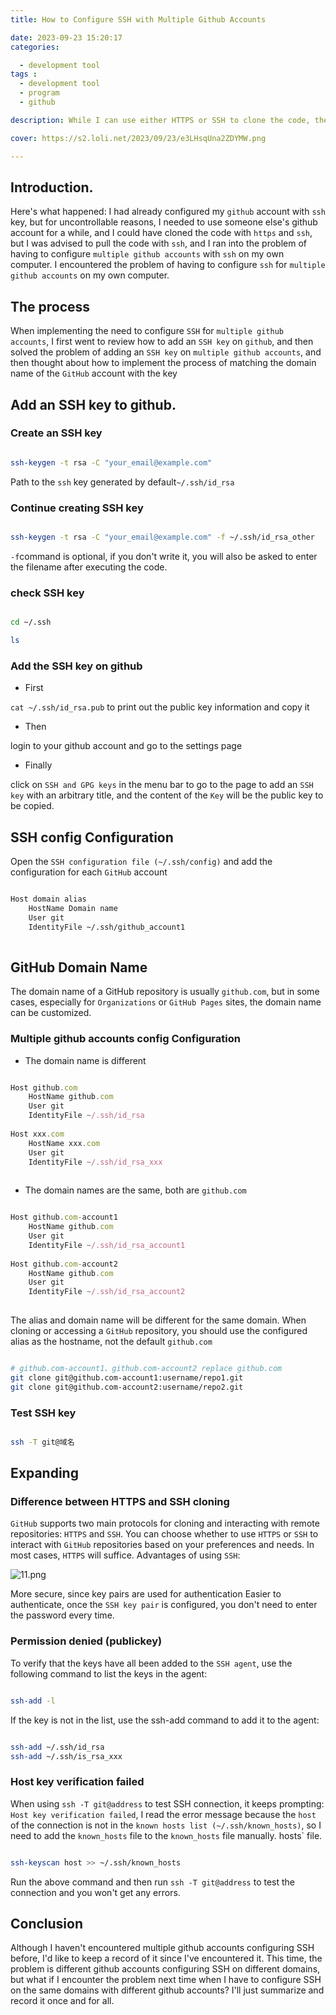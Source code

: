 ```yaml
---
title: How to Configure SSH with Multiple Github Accounts

date: 2023-09-23 15:20:17
categories:

  - development tool
tags :
  - development tool
  - program
  - github

description: While I can use either HTTPS or SSH to clone the code, the most recommended way is to use SSH.This leads to a problem: Here's how to solve this problem.

cover: https://s2.loli.net/2023/09/23/e3LHsqUna2ZDYMW.png

---
```



## Introduction.

Here's what happened: I had already configured my `github` account with `ssh` key, but for uncontrollable reasons, I needed to use someone else's github account for a while, and I could have cloned the code with `https` and `ssh`, but I was advised to pull the code with `ssh`, and I ran into the problem of having to configure `multiple github accounts` with `ssh` on my own computer. I encountered the problem of having to configure `ssh` for `multiple github accounts` on my own computer.

## The process

When implementing the need to configure `SSH` for `multiple github accounts`, I first went to review how to add an `SSH key` on `github`, and then solved the problem of adding an `SSH key` on `multiple github accounts`, and then thought about how to implement the process of matching the domain name of the `GitHub` account with the key

## Add an SSH key to github.

### Create an SSH key

```bash

ssh-keygen -t rsa -C "your_email@example.com"

```

Path to the `ssh` key generated by default`~/.ssh/id_rsa`

### Continue creating SSH key

```bash

ssh-keygen -t rsa -C "your_email@example.com" -f ~/.ssh/id_rsa_other


```

`-f`command is optional, if you don't write it, you will also be asked to enter the filename after executing the code.

### check SSH key

```bash

cd ~/.ssh

ls

```

### Add the SSH key on github

- First

 `cat ~/.ssh/id_rsa.pub` to print out the public key information and copy it
- Then

login to your github account and go to the settings page

- Finally

click on `SSH and GPG keys` in the menu bar to go to the page to add an `SSH key` with an arbitrary title, and the content of the `Key` will be the public key to be copied.

## SSH config Configuration

Open the ``SSH configuration file (~/.ssh/config)`` and add the configuration for each ``GitHub`` account

```bash

Host domain alias
    HostName Domain name
    User git
    IdentityFile ~/.ssh/github_account1
    
```
## GitHub Domain Name

The domain name of a GitHub repository is usually `github.com`, but in some cases, especially for `Organizations` or `GitHub Pages` sites, the domain name can be customized.

### Multiple github accounts config Configuration

- The domain name is different

```javascript

Host github.com
    HostName github.com
    User git
    IdentityFile ~/.ssh/id_rsa
    
Host xxx.com
    HostName xxx.com
    User git
    IdentityFile ~/.ssh/id_rsa_xxx
    
```

- The domain names are the same, both are `github.com`
```javascript

Host github.com-account1
    HostName github.com
    User git
    IdentityFile ~/.ssh/id_rsa_account1
    
Host github.com-account2
    HostName github.com
    User git
    IdentityFile ~/.ssh/id_rsa_account2
    
```

The alias and domain name will be different for the same domain. When cloning or accessing a `GitHub` repository, you should use the configured alias as the hostname, not the default `github.com`

```bash

# github.com-account1、github.com-account2 replace github.com
git clone git@github.com-account1:username/repo1.git
git clone git@github.com-account2:username/repo2.git

```

### Test SSH key

```bash

ssh -T git@域名

```

## Expanding

### Difference between HTTPS and SSH cloning

`GitHub` supports two main protocols for cloning and interacting with remote repositories: `HTTPS` and `SSH`. You can choose whether to use `HTTPS` or `SSH` to interact with `GitHub` repositories based on your preferences and needs. In most cases, `HTTPS` will suffice.
Advantages of using `SSH`:

![11.png](https://s2.loli.net/2023/09/23/e3LHsqUna2ZDYMW.png)

More secure, since key pairs are used for authentication
Easier to authenticate, once the `SSH key pair` is configured, you don't need to enter the password every time.

### Permission denied (publickey)

To verify that the keys have all been added to the `SSH agent`, use the following command to list the keys in the agent:

```bash

ssh-add -l

```

If the key is not in the list, use the ssh-add command to add it to the agent:

```bash

ssh-add ~/.ssh/id_rsa
ssh-add ~/.ssh/is_rsa_xxx

```

### Host key verification failed

When using `ssh -T git@address` to test SSH connection, it keeps prompting: `Host key verification failed`, I read the error message because the `host` of the connection is not in the `known hosts list (~/.ssh/known_hosts)`, so I need to add the `known_hosts` file to the `known_hosts` file manually. hosts` file.

```bash

ssh-keyscan host >> ~/.ssh/known_hosts

```

Run the above command and then run `ssh -T git@address` to test the connection and you won't get any errors.

## Conclusion

Although I haven't encountered multiple github accounts configuring SSH before, I'd like to keep a record of it since I've encountered it. This time, the problem is different github accounts configuring SSH on different domains, but what if I encounter the problem next time when I have to configure SSH on the same domains with different github accounts? I'll just summarize and record it once and for all.
